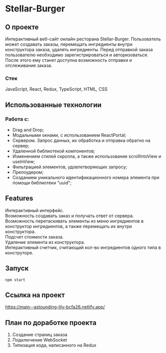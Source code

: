 # Stellar-Burger

## О проекте

Интерактивный веб-сайт онлайн ресторана Stellar-Burger. Пользователь может создавать заказы, перемещать ингредиенты внутри конструктора заказа, удалять ингредиенты.
Перед отправкой заказа пользователю необходимо зарегистрироваться и авторизоваться.
После этого ему станет доступна возможность отправки и отслеживания заказа. 

### Стек 
JavaScript, React, Redux, TypeScript, HTML, CSS


## Использованные технологии

### Работа с:

- Drag and Drop;  
- Модальными окнами, с использованием ReactPortal;  
- Cервером. Запрос данных, их обработка и отправка обратно на сервер;  
- Удаленной библиотекой компонентов;  
- Изменением стилей скролла, а также использование scrollIntoView и useInView;  
- Фильтрацией элементов, удовлетворяющих запросу;  
- Прелоудером;  
- Созданием уникального идентификационного номера элемента при помощи библиотеки "uuid";  



## Features

Интерактивный интерфейс.  
Возможность создавать заказ и получать ответ от сервера.
Возможность перетаскивать элементы из меню ингредиентов в конструктор ингредиентов, а также перемещать их внутри конструктора.  
Подсчет стоимости заказа.  
Удаление элемента из конструктора.  
Интерактивный счетчик, считающий кол-во ингредиентов одного типа в конструторе.  

## Запуск

`npm start`

## Ссылка на проект

https://main--astounding-lily-bcfa26.netlify.app/ 

## План по доработке проекта 

1) Создание страниц заказа  
2) Подключение WebSocket  
3) Типизация кода, написанного на Redux  



